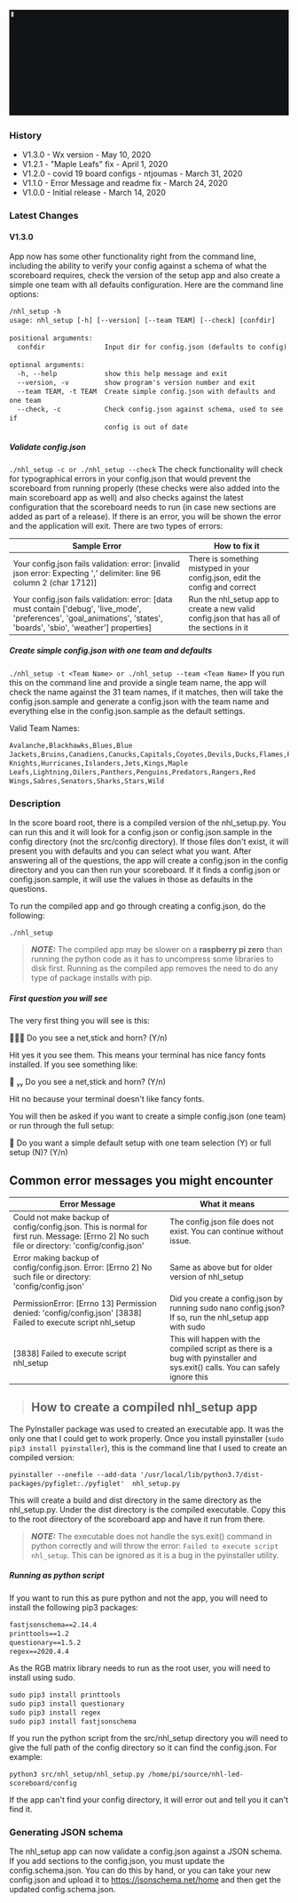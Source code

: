 ![nhl_setup](../../assets/images/nhl_setup.gif)
### History
* V1.3.0 - Wx version - May 10, 2020
* V1.2.1 - "Maple Leafs" fix - April 1, 2020
* V1.2.0 - covid 19 board configs - ntjoumas - March 31, 2020
* V1.1.0 - Error Message and readme fix - March 24, 2020
* V1.0.0 - Initial release - March 14, 2020
  
### Latest Changes
#### V1.3.0
App now has some other functionality right from the command line, including the ability to verify your config against a schema of what the scoreboard requires, check the version of the setup app and also create a simple one team with all defaults configuration.  Here are the command line options:

```
/nhl_setup -h
usage: nhl_setup [-h] [--version] [--team TEAM] [--check] [confdir]

positional arguments:
  confdir               Input dir for config.json (defaults to config)

optional arguments:
  -h, --help            show this help message and exit
  --version, -v         show program's version number and exit
  --team TEAM, -t TEAM  Create simple config.json with defaults and one team
  --check, -c           Check config.json against schema, used to see if
                        config is out of date
```

##### Validate config.json
```./nhl_setup -c or ./nhl_setup --check```
The check functionality will check for typographical errors in your config.json that would prevent the scoreboard from running properly (these checks were also added into the main scoreboard app as well) and also checks against the latest configuration that the scoreboard needs to run (in case new sections are added as part of a release).  If there is an error, you will be shown the error and the application will exit.  There are two types of errors:

Sample Error | How to fix it 
---------|----------|
Your config.json fails validation: error: [invalid json error: Expecting ',' delimiter: line 96 column 2 (char 1712)] | There is something mistyped in your config.json, edit the config and correct |
Your config.json fails validation: error: [data must contain ['debug', 'live_mode', 'preferences', 'goal_animations', 'states', 'boards', 'sbio', 'weather'] properties] | Run the nhl_setup app to create a new valid config.json that has all of the sections in it |
 
##### Create simple config.json with one team and defaults
```./nhl_setup -t <Team Name> or ./nhl_setup --team <Team Name>```
If you run this on the command line and provide a single team name, the app will check the name against the 31 team names, if it matches, then will take the config.json.sample and generate a config.json with the team name and everything else in the config.json.sample as the default settings.

Valid Team Names:  
```
Avalanche,Blackhawks,Blues,Blue Jackets,Bruins,Canadiens,Canucks,Capitals,Coyotes,Devils,Ducks,Flames,Flyers,Golden Knights,Hurricanes,Islanders,Jets,Kings,Maple Leafs,Lightning,Oilers,Panthers,Penguins,Predators,Rangers,Red Wings,Sabres,Senators,Sharks,Stars,Wild
```

### Description 
In the score board root, there is a compiled version of the nhl_setup.py.  You can run this and it will look for a config.json or config.json.sample in the config directory (not the src/config directory).  If those files don't exist, it will present you with defaults and you can select what you want.  After answering all of the questions, the app will create a config.json in the config directory and you can then run your scoreboard.  If it finds a config.json or config.json.sample, it will use the values in those as defaults in the questions.

To run the compiled app and go through creating a config.json, do the following:

```
./nhl_setup
```

> **_NOTE:_** The compiled app may be slower on a **raspberry pi zero** than running the python code as it has to uncompress some libraries to disk first.  Running as the compiled app removes the need to do any type of package installs with pip.


##### First question you will see
The very first thing you will see is this:

🥅🏒🚨 Do you see a net,stick and horn?  (Y/n)

Hit yes it you see them.  This means your terminal has nice fancy fonts installed.  If you see something like:

   Do you see a net,stick and horn?  (Y/n)

Hit no because your terminal doesn't like fancy fonts.

You will then be asked if you want to create a simple config.json (one team) or run through the full setup:

🥅 Do you want a simple default setup with one team selection (Y) or full setup (N)?  (Y/n)

## Common error messages you might encounter
| Error Message  |  What it means |
|---|---|
| Could not make backup of config/config.json. This is normal for first run.  Message: [Errno 2] No such file or directory: 'config/config.json' |  The config.json file does not exist.  You can continue without issue. |
| Error making backup of config/config.json. Error: [Errno 2] No such file or directory: 'config/config.json' | Same as above but for older version of nhl_setup |
| PermissionError: [Errno 13] Permission denied: 'config/config.json' [3838] Failed to execute script nhl_setup | Did you create a config.json by running sudo nano config.json?  If so, run the nhl_setup app with sudo
|[3838] Failed to execute script nhl_setup| This will happen with the compiled script as there is a bug with pyinstaller and sys.exit() calls.  You can safely ignore this

>## How to create a compiled nhl_setup app
The PyInstaller package was used to created an executable app.  It was the only one that I could get to work properly.  Once you install pyinstaller (```sudo pip3 install pyinstaller```), this is the command line that I used to create an compiled version:
```
pyinstaller --onefile --add-data '/usr/local/lib/python3.7/dist-packages/pyfiglet:./pyfiglet'  nhl_setup.py
```

This will create a build and dist directory in the same directory as the nhl_setup.py.  Under the dist directory is the compiled executable. Copy this to the root directory of the scoreboard app and have it run from there.

>***NOTE:***  The executable does not handle the sys.exit() command in python correctly and will throw the error: ```Failed to execute script nhl_setup```.  This can be ignored as it is a bug in the pyinstaller utility.



##### Running as python script
If you want to run this as pure python and not the app, you will need to install the following pip3 packages:

```
fastjsonschema==2.14.4
printtools==1.2
questionary==1.5.2
regex==2020.4.4
```
As the RGB matrix library needs to run as the root user, you will need to install using sudo.  

```
sudo pip3 install printtools
sudo pip3 install questionary
sudo pip3 install regex
sudo pip3 install fastjsonschema
```

If you run the python script from the src/nhl_setup directory you will need to give the full path of the config directory so it can find the config.json.  For example:

```
python3 src/nhl_setup/nhl_setup.py /home/pi/source/nhl-led-scoreboard/config
```

If the app can't find your config directory, it will error out and tell you it can't find it.

### Generating JSON schema
The nhl_setup app can now validate a config.json against a JSON schema.  If you add sections to the config.json, you must update the config.schema.json.  You can do this by hand, or you can take your new config.json and upload it to https://jsonschema.net/home and then get the updated config.schema.json.  

